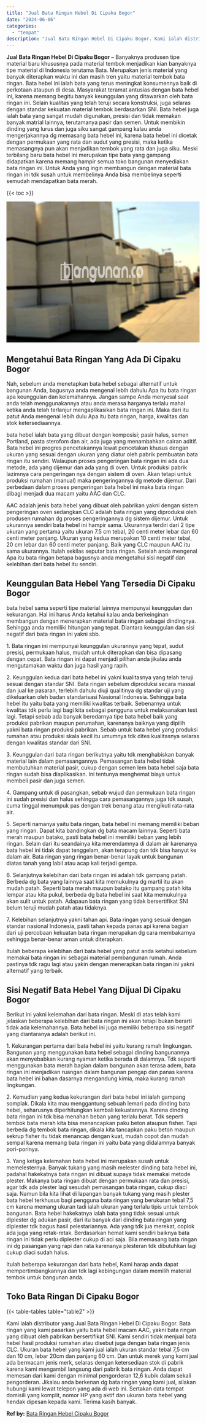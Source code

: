 ```yaml
---
title: "Jual Bata Ringan Hebel Di Cipaku Bogor"
date: "2024-06-06"
categories: 
  - "tempat"
description: "Jual Bata Ringan Hebel Di Cipaku Bogor. Kami ialah distributor yang Jual Bata Ringan Hebel Di Cipaku Bogor. Bata ringan yang kami pasarkan yaitu bata hebel m..."
---
```


**Jual Bata Ringan Hebel Di Cipaku Bogor** – Banyaknya produsen tipe material baru khususnya pada material tembok menjadikan kian banyaknya tipe material di Indonesia terutama Bata. Merupakan jenis material yang banyak diterapkan waktu ini dan masih tren yaitu material tembok bata ringan. Bata hebel ini ialah bata yang terus meningkat konsumennya baik di perkotaan ataupun di desa. Masyarakat teramat antusias dengan bata hebel ini, karena memang begitu banyak keunggulan yang ditawarkan oleh bata ringan ini. Selain kualitas yang telah teruji secara konstruksi, juga selaras dengan standar kekuatan material tembok berdasarkan SNI. Bata hebel juga ialah bata yang sangat mudah digunakan, presisi dan tidak memakan banyak matrial lainnya, terutamanya pasir dan semen. Untuk membikin dinding yang lurus dan juga siku sangat gampang kalau anda mengerjakannya dg memasang bata hebel ini, karena bata hebel ini dicetak dengan permukaan yang rata dan sudut yang presisi, maka ketika memasangnya pun akan menjadikan tembok yang rata dan juga siku. Meski terbilang baru bata hebel ini merupakan tipe bata yang gampang didapatkan karena memang hampir semua toko bangunan menyediakan bata ringan ini. Untuk Anda yang ingin membangun dengan material bata ringan ini tdk susah untuk membelinya Anda bisa membelinya seperti semudah mendapatkan bata merah.

{{< toc >}}

![Jual Bata Ringan Hebel Di Cipaku Bogor](/images/jual-hebel-murah-32.png)

## Mengetahui Bata Ringan Yang Ada Di Cipaku Bogor

Nah, sebelum anda menetapkan bata hebel sebagai alternatif untuk bangunan Anda, bagusnya anda mengenal lebih dahulu Apa itu bata ringan apa keunggulan dan kelemahannya. Jangan sampe Anda menyesal saat anda telah menggunakannya atau anda merasa harganya terlalu mahal ketika anda telah terlanjur mengaplikasikan bata ringan ini. Maka dari itu patut Anda mengenal lebih dulu Apa itu bata ringan, harga, kwalitas dan stok ketersediaannya.

bata hebel ialah bata yang dibuat dengan komposisi; pasir halus, semen Portland, pasta sterofom dan air, ada juga yang menambahkan cairan aditif. Bata hebel ini progres pencetakannya lewat pencetakan khusus dengan ukuran yang sesuai dengan ukuran yang diatur oleh pabrik pembuatan bata ringan itu sendiri. Walaupun proses pengeringan bata ringan ini ada dua metode, ada yang dijemur dan ada yang di oven. Untuk produksi pabrik lazimnya cara pengeringan nya dengan sistem di oven. Akan tetapi untuk produksi rumahan (manual) maka pengeringannya dg metode dijemur. Dari perbedaan dalam proses pengeringan bata hebel ini maka bata ringan dibagi menjadi dua macam yaitu AAC dan CLC.

AAC adalah jenis bata hebel yang dibuat oleh pabrikan yakni dengan sistem pengeringan oven sedangkan CLC adalah bata ringan yang diproduksi oleh produsen rumahan dg proses pengeringannya dg sistem dijemur. Untuk ukurannya sendiri bata hebel ini hampir sama. Ukurannya terdiri dari 2 tipe ukuran yang pertama yaitu ukuran 7.5 cm tebal, 20 centi meter lebar dan 60 centi meter panjang. Ukuran yang kedua merupakan 10 centi meter tebal, 20 cm lebar dan 60 centi meter panjang. Baik yang CLC maupun AAC itu sama ukurannya. Itulah sekilas seputar bata ringan. Setelah anda mengenal Apa itu bata ringan betapa bagusnya anda mengetahui sisi negatif dan kelebihan dari bata hebel itu sendiri.

## Keunggulan Bata Hebel Yang Tersedia Di Cipaku Bogor

bata hebel sama seperti tipe material lainnya mempunyai keunggulan dan kekurangan. Hal ini harus Anda ketahui kalau anda berkeinginan membangun dengan menerapkan material bata ringan sebagai dindingnya. Sehingga anda memiliki hitungan yang tepat. Diantara keunggulan dan sisi negatif dari bata ringan ini yakni sbb.

1\. Bata ringan ini mempunyai keunggulan ukurannya yang tepat, sudut presisi, permukaan halus, mudah untuk diterapkan dan bisa dipasang dengan cepat. Bata ringan ini dapat menjadi pilihan anda jikalau anda mengutamakan waktu dan juga hasil yang rapih.

2\. Keunggulan kedua dari bata hebel ini yakni kualitasnya yang telah teruji sesuai dengan standar SNI. Bata ringan sebelum diproduksi secara massal dan jual ke pasaran, terlebih dahulu diuji qualitinya dg standar uji yang dikeluarkan oleh badan standarisasi Nasional Indonesia. Sehingga bata hebel itu yaitu bata yang memiliki kwalitas terbaik. Sebenarnya untuk kwalitas tdk perlu lagi bagi kita sebagai pengguna untuk melaksanakan test lagi. Tetapi sebab ada banyak beredarnya tipe bata hebel baik yang produksi pabrikan maupun perumahan, karenanya baiknya yang dipilih yakni bata ringan produksi pabrikan. Sebab untuk bata hebel yang produksi rumahan atau produksi skala kecil itu umumnya tdk dites kualitasnya selaras dengan kwalitas standar dari SNI.

3\. Keunggulan dari bata ringan berikutnya yaitu tdk menghabiskan banyak material lain dalam pemasangannya. Pemasangan bata hebel tidak membutuhkan material pasir, cukup dengan semen lem bata hebel saja bata ringan sudah bisa diaplikasikan. Ini tentunya menghemat biaya untuk membeli pasir dan juga semen.

4\. Gampang untuk di pasangkan, sebab wujud dan permukaan bata ringan ini sudah presisi dan halus sehingga cara pemasangannya juga tdk susah, cuma tinggal menumpuk pas dengan trek benang atau mengikuti rata-rata air.

5\. Seperti namanya yaitu bata ringan, bata hebel ini memang memiliki beban yang ringan. Dapat kita bandingkan dg bata macam lainnya. Seperti bata merah maupun batako, pasti bata hebel ini memiliki beban yang lebih ringan. Selain dari itu seandainya kita merendamnya di dalam air karenanya bata hebel ini tidak dapat tenggelam, akan terapung dan tdk bisa hanyut ke dalam air. Bata ringan yang ringan benar-benar layak untuk bangunan diatas tanah yang labil atau acap kali terjadi gempa.

6\. Selanjutnya kelebihan dari bata ringan ini adalah tdk gampang patah. Berbeda dg bata yang lainnya saat kita memukulnya dg martil itu akan mudah patah. Seperti bata merah maupun batako itu gampang patah kita lempar atau kita pukul, berbeda dg bata hebel ini saat kita memukulnya akan sulit untuk patah. Adapaun bata ringan yang tidak bersertifikat SNI belum teruji mudah patah atau tidaknya.

7\. Kelebihan selanjutnya yakni tahan api. Bata ringan yang sesuai dengan standar nasional Indonesia, pasti tahan kepada panas api karena bagian dari uji percobaan kekuatan bata ringan merupakan dg cara membakarnya sehingga benar-benar aman untuk diterapkan.

Itulah beberapa kelebihan dari bata hebel yang patut anda ketahui sebelum memakai bata ringan ini sebagai material pembangunan rumah. Anda pastinya tdk ragu lagi atau yakin dengan menerapkan bata ringan ini yakni alternatif yang terbaik.

## Sisi Negatif Bata Hebel Yang Dijual Di Cipaku Bogor

Berikut ini yakni kelemahan dari bata ringan. Meski di atas telah kami jelaskan beberapa kelebihan dari bata ringan ini akan tetapi bukan berarti tidak ada kelemahannya. Bata hebel ini juga memiliki beberapa sisi negatif yang diantaranya adalah berikut ini.

1\. Kekurangan pertama dari bata hebel ini yaitu kurang ramah lingkungan. Bangunan yang menggunakan bata hebel sebagai dinding bangunannya akan menyebabkan kurang nyaman ketika berada di dalamnya. Tdk seperti menggunakan bata merah bagian dalam bangunan akan terasa adem, bata ringan ini menjadikan ruangan dalam bangunan pengap dan panas karena bata hebel ini bahan dasarnya mengandung kimia, maka kurang ramah lingkungan.

2\. Kemudian yang kedua kekurangan dari bata hebel ini ialah gampang somplak. Dikala kita mau menggantung sebuah lemari pada dinding bata hebel, seharusnya diperhitungkan kembali kekuatannya. Karena dinding bata ringan ini tdk bisa menahan beban yang terlalu berat. Tdk seperti tembok bata merah kita bisa menancapkan paku beton ataupun fisher. Tapi berbeda dg tembok bata ringan, dikala kita tancapkan paku beton maupun sekrup fisher itu tidak menancap dengan kuat, mudah copot dan mudah sempal karena memang bata ringan ini yaitu bata yang didalamnya banyak pori-porinya.

3\. Yang ketiga kelemahan bata hebel ini merupakan susah untuk memelesternya. Banyak tukang yang masih melester dinding bata hebel ini, padahal hakekatnya bata ringan ini dibuat supaya tidak memakai metode plester. Makanya bata ringan dibuat dengan permukaan rata dan presisi, agar tdk ada plester lagi sesudah pemasangan bata ringan, cukup diaci saja. Namun bila kita lihat di lapangan banyak tukang yang masih plester bata hebel terkhusus bagi pengguna bata ringan yang berukuran tebal 7,5 cm karena memang ukuran tadi ialah ukuran yang terlalu tipis untuk tembok bangunan. Bata hebel hakekatnya ialah bata yang tidak sesuai untuk diplester dg adukan pasir, dari itu banyak dari dinding bata ringan yang diplester tdk bagus hasil pelestariannya. Ada yang tdk jua merekat, coplok ada juga yang retak-retak. Berdasarkan hemat kami sendiri baiknya bata ringan ini tidak perlu diplester cukup di aci saja. Bila memasang bata ringan ini dg pasangan yang rapi dan rata karenanya plesteran tdk dibutuhkan lagi cukup diaci sudah halus.

Itulah beberapa kekurangan dari bata hebel, Kami harap anda dapat mempertimbangkannya dan tdk lagi kebingungan dalam memilih material tembok untuk bangunan anda.

## Toko Bata Ringan Di Cipaku Bogor

{{< table-tables table="table2" >}}

Kami ialah distributor yang Jual Bata Ringan Hebel Di Cipaku Bogor. Bata ringan yang kami pasarkan yaitu bata hebel macam AAC, yakni bata ringan yang dibuat oleh pabrikan bersertifikat SNI. Kami sendiri tidak menjual bata hebel hasil produksi rumahan atau disebut juga dengan bata ringan jenis CLC. Ukuran bata hebel yang kami jual ialah ukuran standar tebal 7,5 cm dan 10 cm, lebar 20cm dan panjang 60 cm. Dan untuk merek yang kami jual ada bermacam jenis merk, selaras dengan ketersediaan stok di pabrik karena kami mengambil langsung dari pabrik bata ringan. Anda dapat memesan dari kami dengan minimal pengorderan 12,6 kubik dalam sekali pengorderan. Jikalau anda berkenan dg bata ringan yang kami jual, silakan hubungi kami lewat telepon yang ada di web ini. Sertakan data tempat domisili yang komplit, nomor HP yang aktif dan ukuran bata hebel yang hendak dipesan kepada kami. Terima kasih banyak.

**Ref by:** [Bata Ringan Hebel Cipaku Bogor](https://id.wikipedia.org/wiki/Bata)
